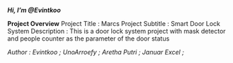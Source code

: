 ***Hi, I’m @Evintkoo***


**Project Overview**
  Project Title : Marcs
  Project Subtitle : Smart Door Lock System
  Description : This is a door lock system project with mask detector and people counter as the parameter of the door status

*Author :
  Evintkoo ; 
  UnoArroefy ; 
  Aretha Putri ; 
  Januar Excel ;*
